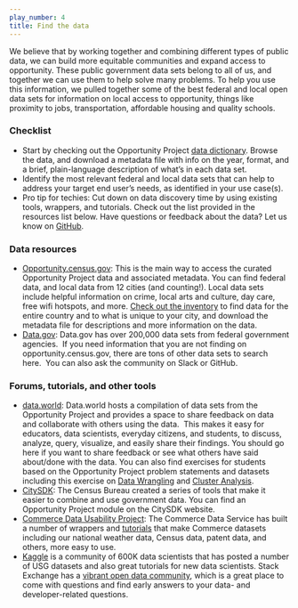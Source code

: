 ```yaml
---
play_number: 4
title: Find the data
---
```


We believe that by working together and combining different types of public data, we can build more equitable communities and expand access to opportunity. These public government data sets belong to all of us, and together we can use them to help solve many problems.  To help you use this information, we pulled together some of the best federal and local open data sets for information on local access to opportunity, things like proximity to jobs, transportation, affordable housing and quality schools.


### Checklist
- Start by checking out the Opportunity Project [data dictionary](http://opportunity.census.gov/build.html#datainventory). Browse the data, and download a metadata file with info on the year, format, and a brief, plain-language description of what’s in each data set.  
- Identify the most relevant federal and local data sets that can help to address your target end user’s needs, as identified in your use case(s).
- Pro tip for techies: Cut down on data discovery time by using existing tools, wrappers, and tutorials.  Check out the list provided in the resources list below.
Have questions or feedback about the data? Let us know on [GitHub](https://github.com/uscensusbureau/opportunity). 

### Data resources
- [Opportunity.census.gov](http://www.opportunity.census.gov/): This is the main way to access the curated Opportunity Project data and associated metadata.  You can find federal data, and local data from 12 cities (and counting!). Local data sets include helpful information on crime, local arts and culture, day care, free wifi hotspots, and more.  [Check out the inventory](http://opportunity.census.gov/build.html#datainventory) to find data for the entire country and to what is unique to your city, and download the metadata file for descriptions and more information on the data.
-	[Data.gov](https://www.data.gov/): Data.gov has over 200,000 data sets from federal government agencies.  If you need information that you are not finding on opportunity.census.gov, there are tons of other data sets to search here.  You can also ask the community on Slack or GitHub.

### Forums, tutorials, and other tools
- [data.world](https://data.world/opportunity?tab=datasets): Data.world hosts a compilation of data sets from the Opportunity Project and provides a space to share feedback on data and collaborate with others using the data.  This makes it easy for educators, data scientists, everyday citizens, and students, to discuss, analyze, query, visualize, and easily share their findings. You should go here if you want to share feedback or see what others have said about/done with the data.  You can also find exercises for students based on the Opportunity Project problem statements and datasets including this exercise on [Data Wrangling](https://data.world/nrippner/opportunity-project-use-case) and [Cluster Analysis](https://data.world/nrippner/cluster-analysis-challenge). 
- [CitySDK](https://uscensusbureau.github.io/citysdk/examples/arcGisHUD/): The Census Bureau created a series of tools that make it easier to combine and use government data. You can find an Opportunity Project module on the CitySDK website.
- [Commerce Data Usability Project](https://www.commerce.gov/datausability/): The Commerce Data Service has built a number of wrappers and [tutorials](http://blog.kaggle.com/category/tutorials/) that make Commerce datasets including our national weather data, Census data, patent data, and others, more easy to use.
-	[Kaggle](https://www.kaggle.com/commerce-gov) is a community of 600K data scientists that has posted a number of USG datasets and also great tutorials for new data scientists. Stack Exchange has a [vibrant open data community](http://opendata.stackexchange.com/), which is a great place to come with questions and find early answers to your data- and developer-related questions.

 